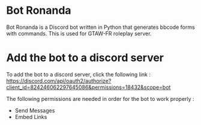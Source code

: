 # Bot Ronanda

Bot Ronanda is a Discord bot written in Python that generates bbcode forms with commands. This is used for GTAW-FR roleplay server.

# Add the bot to a discord server

To add the bot to a discord server, click the following link : https://discord.com/api/oauth2/authorize?client_id=824246062297645086&permissions=18432&scope=bot

The following permissions are needed in order for the bot to work properly :

- Send Messages
- Embed Links
